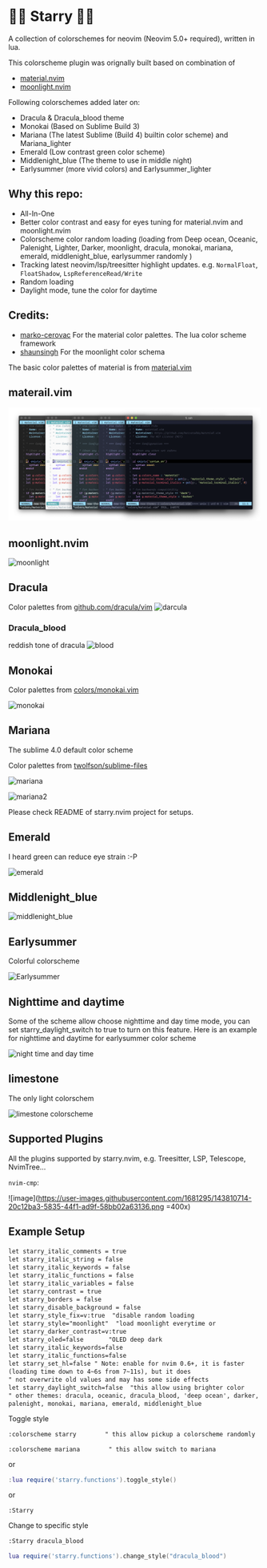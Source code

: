 # 🌠🌌 Starry 🌌🌠

A collection of colorschemes for neovim (Neovim 5.0+ required), written in lua.

This colorscheme plugin was orignally built based on combination of

- [material.nvim](https://github.com/marko-cerovac/material.nvim)
- [moonlight.nvim](https://github.com/shaunsingh/moonlight.nvim)

Following colorschemes added later on:

- Dracula & Dracula_blood theme
- Monokai (Based on Sublime Build 3)
- Mariana (The latest Sublime (Build 4) builtin color scheme) and Mariana_lighter
- Emerald (Low contrast green color scheme)
- Middlenight_blue (The theme to use in middle night)
- Earlysummer (more vivid colors) and Earlysummer_lighter

## Why this repo:

- All-In-One
- Better color contrast and easy for eyes tuning for material.nvim and moonlight.nvim
- Colorscheme color random loading (loading from Deep ocean, Oceanic, Palenight, Lighter, Darker, moonlight, dracula,
  monokai, mariana, emerald, middlenight_blue, earlysummer randomly )
- Tracking latest neovim/lsp/treesitter highlight updates. e.g. `NormalFloat`, `FloatShadow`, `LspReferenceRead/Write`
- Random loading
- Daylight mode, tune the color for daytime

## Credits:

- [marko-cerovac](https://github.com/marko-cerovac) For the material color palettes. The lua color scheme framework
- [shaunsingh](https://github.com/shaunsingh) For the moonlight color schema

The basic color palettes of material is from [material.vim](https://github.com/kaicataldo/material.vim)

## materail.vim

![material.vim](https://raw.githubusercontent.com/kaicataldo/material.vim/main/screenshots/material-all-variants.png)

## moonlight.nvim

![moonlight](https://user-images.githubusercontent.com/71196912/117904602-a3a55e00-b29f-11eb-9fc0-ab585eafb46e.png)

## Dracula

Color palettes from [github.com/dracula/vim](https://github.com/dracula/vim)
![darcula](https://user-images.githubusercontent.com/1681295/119607837-61038a00-be38-11eb-99b0-48fa7118044f.jpg)

### Dracula_blood

reddish tone of dracula
![blood](https://user-images.githubusercontent.com/1681295/144513439-4aaef1f1-0ab5-4f62-88a1-1fb2d0aa2ec0.png)

## Monokai

Color palettes from [colors/monokai.vim](https://github.com/crusoexia/vim-monokai)

![monokai](https://user-images.githubusercontent.com/1681295/119609635-3ff06880-be3b-11eb-9394-00ca016abe0b.png)

## Mariana

The sublime 4.0 default color scheme

Color palettes from [twolfson/sublime-files](https://github.com/twolfson/sublime-files/blob/master/Packages/Color%20Scheme%20-%20Default/Mariana.sublime-color-scheme)

![mariana](https://preview.redd.it/efzsm1gf0n171.jpg?width=1520&format=pjpg&auto=webp&s=aafb09e752f7fdc9afe3a3a13d069fda2eddc06d)

![mariana2](https://user-images.githubusercontent.com/1681295/119898862-b600e680-bf85-11eb-84c1-727e5add5a18.jpg)

Please check README of starry.nvim project for setups.

## Emerald

I heard green can reduce eye strain :-P

![emerald](https://user-images.githubusercontent.com/1681295/125885744-b19b33e7-cb7c-452c-9def-9a1c4db59603.jpg)

## Middlenight_blue

![middlenight_blue](https://user-images.githubusercontent.com/1681295/125889413-ad5e4b35-d274-4b6d-a8d2-a074628c0d93.jpg)

## Earlysummer

Colorful colorscheme

![Earlysummer](https://user-images.githubusercontent.com/1681295/132972253-45584b1f-d2f1-46f1-a9f7-f1d5bf89ec64.jpg)

## Nighttime and daytime

Some of the scheme allow choose nighttime and day time mode, you can set starry_daylight_switch to true to turn on
this feature. Here is an example for nighttime and daytime for earlysummer color scheme

![night time and day time](https://preview.redd.it/ng02dvlthi181.png?width=960&crop=smart&auto=webp&s=3e8c4c492077fa693925bdf70e18e90b2d81d2f8)

## limestone

The only light colorschem

![limestone colorscheme](https://user-images.githubusercontent.com/1681295/144512689-b4d88040-d2ac-4979-bc58-dccbd14ffc8b.png)

## Supported Plugins

All the plugins supported by starry.nvim, e.g. Treesitter, LSP, Telescope, NvimTree...

`nvim-cmp`:

![image](https://user-images.githubusercontent.com/1681295/143810714-20c12ba3-5835-44f1-ad9f-58bb02a63136.png =400x)

## Example Setup

```vim
let starry_italic_comments = true
let starry_italic_string = false
let starry_italic_keywords = false
let starry_italic_functions = false
let starry_italic_variables = false
let starry_contrast = true
let starry_borders = false
let starry_disable_background = false
let starry_style_fix=v:true  "disable random loading
let starry_style="moonlight"  "load moonlight everytime or
let starry_darker_contrast=v:true
let starry_oled=false       "OLED deep dark
let starry_italic_keywords=false
let starry_italic_functions=false
let starry_set_hl=false " Note: enable for nvim 0.6+, it is faster (loading time down to 4~6s from 7~11s), but it does
" not overwrite old values and may has some side effects
let starry_daylight_switch=false  "this allow using brighter color
" other themes: dracula, oceanic, dracula_blood, 'deep ocean', darker, palenight, monokai, mariana, emerald, middlenight_blue
```

Toggle style

```vim
:colorscheme starry        " this allow pickup a colorscheme randomly
```

```vim
:colorscheme mariana        " this allow switch to mariana
```

or

```lua
:lua require('starry.functions').toggle_style()
```

or

```vim
:Starry
```

Change to specific style

```vim
:Starry dracula_blood
```

```lua
lua require('starry.functions').change_style("dracula_blood")
```
